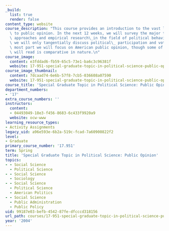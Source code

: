 ```yaml
---
_build:
  list: true
  render: false
content_type: website
course_description: "This course provides an introduction to the vast literature devoted\
  \ to public opinion. In the next 12 weeks, we will survey the major theoretical\
  \ approaches and empirical research\_in the field of political behavior (though\
  \ we will only tangentially discuss political\_ participation and voting). For the\
  \ most part we will focus on American public opinion, though some of the work we\
  \ will read is comparative in nature.\n"
course_image:
  content: e3fddad6-fb59-65c5-73e1-ba6c3c96381f
  website: 17-951-special-graduate-topic-in-political-science-public-opinion-spring-2004
course_image_thumbnail:
  content: 7dcaad74-6e6b-57f8-7cb5-036608a07590
  website: 17-951-special-graduate-topic-in-political-science-public-opinion-spring-2004
course_title: 'Special Graduate Topic in Political Science: Public Opinion'
department_numbers:
- '17'
extra_course_numbers: ''
instructors:
  content:
  - 04493049-18e3-f456-8683-6c433f9920a9
  website: ocw-www
learning_resource_types:
- Activity Assignments
legacy_uid: a96e593e-6b2a-519c-fcad-7a60900822f2
level:
- Graduate
primary_course_number: '17.951'
term: Spring
title: 'Special Graduate Topic in Political Science: Public Opinion'
topics:
- - Social Science
  - Political Science
- - Social Science
  - Sociology
- - Social Science
  - Political Science
  - American Politics
- - Social Science
  - Public Administration
  - Public Policy
uid: 99187e03-befb-4542-87fe-dfcccd318156
url_path: courses/17-951-special-graduate-topic-in-political-science-public-opinion-spring-2004
year: '2004'
---
```

